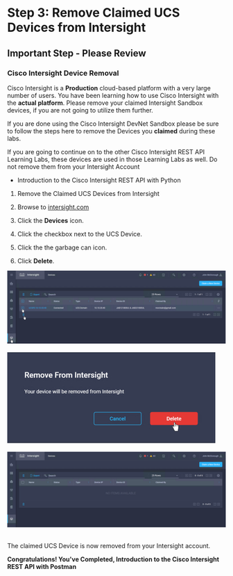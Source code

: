 # Step 3: Remove Claimed UCS Devices from Intersight

## **Important Step - Please Review**
### Cisco Intersight Device Removal

Cisco Intersight is a **Production** cloud-based platform with a very large number of users. You have been learning how to use Cisco Intersight with the **actual platform**. Please remove your claimed Intersight Sandbox devices, if you are not going to utilize them further.

If you are done using the Cisco Intersight DevNet Sandbox please be sure to follow the steps here to remove the Devices you **claimed** during these labs.

If you are going to continue on to the other Cisco Intersight REST API Learning Labs, these devices are used in those Learning Labs as well. Do not remove them from your Intersight Account

- Introduction to the Cisco Intersight REST API with Python

1. Remove the Claimed UCS Devices from Intersight

1. Browse to [intersight.com]()

1. Click the **Devices** icon.

1. Click the checkbox next to the UCS Device.

1. Click the the garbage can icon.

1. Click **Delete**.

  ![](assets/images/del-device-01.jpg)<br/><br/>
  ![](assets/images/del-device-02.jpg)<br/><br/>
  ![](assets/images/del-device-03.jpg)<br/><br/>

  The claimed UCS Device is now removed from your Intersight account.

**Congratulations! You've Completed, Introduction to the Cisco Intersight REST API with Postman**
